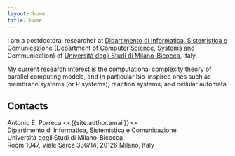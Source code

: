 ```yaml
---
layout: home
title: Home
---
```


I am a postdoctoral researcher at [Dipartimento di Informatica, Sistemistica e Comunicazione](https://www.disco.unimib.it) (Department of Computer Science, Systems and Communication) of [Università degli Studi di Milano-Bicocca](https://www.unimib.it), Italy.

My current research interest is the computational complexity theory of parallel computing models, and in particular bio-inspired ones such as membrane systems (or P systems), reaction systems, and cellular automata.

Contacts
--------

Antonio E. Porreca &lt;<{{site.author.email}}>&gt;<br>
Dipartimento di Informatica, Sistemistica e Comunicazione<br>
Università degli Studi di Milano-Bicocca<br>
Room 1047, Viale Sarca 336/14, 20126 Milano, Italy
